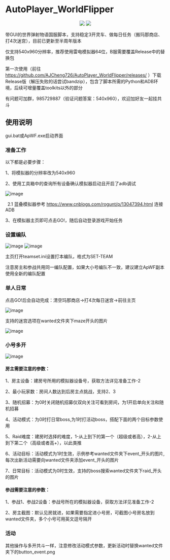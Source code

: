 # AutoPlayer_WorldFlipper
<p align="center">
  <img src="https://user-images.githubusercontent.com/31361978/158060158-3edf56cb-5daf-435c-8504-740d4c0a3b09.png"/>
  <img src="https://user-images.githubusercontent.com/31361978/164265458-58422bf9-d372-4538-b787-609f01f2d484.png"/>
</p>

带GUI的世界弹射物语国服脚本，支持稳定3开灵车、做每日任务（搬玛那商店、打4次迷宫），目前已更新至半周年版本

仅支持540x960分辨率，推荐使用雷电模拟器64位，B服需要覆盖Release中的替换包

第一次使用（前往 https://github.com/AJCheng726/AutoPlayer_WorldFlipper/releases/ ）下载Release版（解压失败的话尝试bandzip），包含了脚本所需的Python和ADB环境，后续可增量覆盖toolkits以外的部分

有问题可加群，985729887（验证问题答案：540x960），欢迎加好友一起挂共斗

## 使用说明
gui.bat或ApWF.exe启动界面

### 准备工作

以下都是必要步骤：

1、将模拟器的分辨率改为540x960

2、使用工具箱中的查询所有设备确认模拟器启动且开启了adb调试

![image](https://user-images.githubusercontent.com/31361978/158061465-d39b19b7-5821-465a-8a36-c41b194da83a.png)

&ensp;2.1 蓝叠模拟器参考 https://www.cnblogs.com/rogunt/p/13047394.html 连接ADB

3、在模拟器主页即可点击GO!，随后自动登录游戏开始任务

### 设置编队

![image](https://user-images.githubusercontent.com/31361978/164265744-990f3177-e22f-444f-92ff-c3415596179a.png)  ![image](https://user-images.githubusercontent.com/31361978/164270528-a378295a-eb5b-42b1-a3fe-15c80c34ae8d.png)

主页打开teamset.ini设置打本编队，格式为SET-TEAM

注意房主和参战共用同一编队配置，如果大小号编队不一致，建议建立ApWF副本使用全新的编队配置

### 单人日常

点击GO!后会自动完成：清空玛那商店→打4次每日迷宫→前往主页

![image](https://user-images.githubusercontent.com/31361978/158062148-51cd0860-94be-4e5f-824b-7d040ae86bee.png)

支持的迷宫选项在wanted文件夹下maze开头的图片

![image](https://user-images.githubusercontent.com/31361978/158062302-088ab8cb-03e8-4ec6-a000-0fa837f6e28d.png)

### 小号多开

![image](https://user-images.githubusercontent.com/31361978/158063048-041c8c8e-a828-4cde-9340-dfdaadd882f5.png)

#### 房主需要注意的参数：

1、房主设备：建房号所用的模拟器设备号，获取方法详见准备工作-2

2、最小玩家数：房间人数达到后房主点挑战，支持2、3

3、随机招募：为0时关闭随机招募仅双向关注可看到房间，为1开启单向关注和随机招募

4、活动模式：为0时打日常boss,为1时打活动boss，搭配下面的两个目标参数使用

5、Raid难度：建房时选择的难度，1-从上到下的第一个（超级或者高），2-从上到下第二个（高级或者高+），以此类推

6、活动目标：活动模式为1时生效，示例参考wanted文件夹下event_开头的图片,每次出新活动需要向wanted文件夹添加event_开头的图片

7、日常目标：活动模式为0时生效，支持的boss搜索wanted文件夹下raid_开头的图片

#### 参战需要注意的参数：

1、参战1、参战2设备：参战号所在的模拟器设备，获取方法详见准备工作-2

2、房主截图：默认见房就进，如果需要指定进小号房，可截图小号房名放到wanted文件夹，多个小号可用英文逗号隔开

### 活动

其他操作与多开共斗一样，注意修改活动模式参数，更新活动时替换wanted文件夹下的button_event.png
